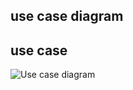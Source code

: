## use case diagram
## use case
![Use case diagram](https://user-images.githubusercontent.com/94280572/142798949-5dc9d89e-5435-4efb-be0a-af4e82fd5d0b.png)

